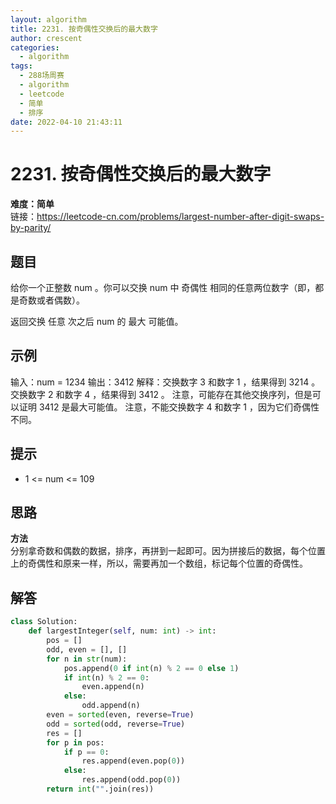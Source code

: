 ```yaml
---
layout: algorithm
title: 2231. 按奇偶性交换后的最大数字
author: crescent
categories:
  - algorithm
tags:
  - 288场周赛
  - algorithm
  - leetcode
  - 简单
  - 排序
date: 2022-04-10 21:43:11
---
```

# 2231. 按奇偶性交换后的最大数字
**难度：简单**  
链接：https://leetcode-cn.com/problems/largest-number-after-digit-swaps-by-parity/
## 题目
给你一个正整数 num 。你可以交换 num 中 奇偶性 相同的任意两位数字（即，都是奇数或者偶数）。

返回交换 任意 次之后 num 的 最大 可能值。

## 示例
输入：num = 1234
输出：3412
解释：交换数字 3 和数字 1 ，结果得到 3214 。
交换数字 2 和数字 4 ，结果得到 3412 。
注意，可能存在其他交换序列，但是可以证明 3412 是最大可能值。
注意，不能交换数字 4 和数字 1 ，因为它们奇偶性不同。

## 提示
+ 1 <= num <= 109

## 思路
**方法**  
分别拿奇数和偶数的数据，排序，再拼到一起即可。因为拼接后的数据，每个位置上的奇偶性和原来一样，所以，需要再加一个数组，标记每个位置的奇偶性。

## 解答
``` python
class Solution:
    def largestInteger(self, num: int) -> int:
        pos = []
        odd, even = [], []
        for n in str(num):
            pos.append(0 if int(n) % 2 == 0 else 1)
            if int(n) % 2 == 0:
                even.append(n)
            else:
                odd.append(n)
        even = sorted(even, reverse=True)
        odd = sorted(odd, reverse=True)
        res = []
        for p in pos:
            if p == 0:
                res.append(even.pop(0))
            else:
                res.append(odd.pop(0))
        return int("".join(res))
```